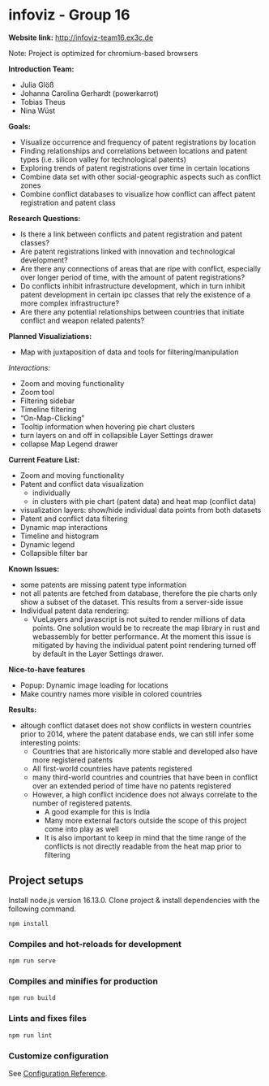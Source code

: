 # infoviz - Group 16

**Website link:**
http://infoviz-team16.ex3c.de

Note: Project is optimized for chromium-based browsers

**Introduction Team:**

- Julia Glöß 
- Johanna Carolina Gerhardt (powerkarrot)
- Tobias Theus
- Nina Wüst

**Goals:**

- Visualize occurrence and frequency of patent registrations by location
- Finding relationships and correlations between locations and patent types (i.e. silicon valley for technological patents) 
- Exploring trends of patent registrations over time in certain locations
- Combine data set with other social-geographic aspects such as conflict zones
- Combine conflict databases to visualize how conflict can affect patent registration and patent class

**Research Questions:**

- Is there a link between conflicts and patent registration and patent classes?
- Are patent registrations linked with innovation and technological development?
- Are there any connections of areas that are ripe with conflict, especially over longer period of time, with the amount of patent registrations?
- Do conflicts inhibit infrastructure development, which in turn inhibit patent development in certain ipc classes that rely the existence of a more complex infrastructure?
- Are there any potential relationships between countries that initiate conflict and weapon related patents?

**Planned Visualiziations:**
- Map with  juxtaposition of data and tools for filtering/manipulation

_Interactions:_
- Zoom and moving functionality
- Zoom tool
- Filtering sidebar
- Timeline filtering
- “On-Map-Clicking”
- Tooltip information when hovering pie chart clusters
- turn layers on and off in collapsible  Layer Settings drawer
- collapse Map Legend drawer

**Current Feature List:**
- Zoom and moving functionality
- Patent and conflict data visualization
  - individually
  - in clusters with pie chart (patent data) and heat map (conflict data)
- visualization layers: show/hide individual data points from both datasets
- Patent and conflict data filtering
- Dynamic map interactions
- Timeline and histogram
- Dynamic legend
- Collapsible filter bar

**Known Issues:**
- some patents are missing patent type information
- not all patents are fetched from database, therefore the pie charts only show a subset of the dataset. This results from a server-side issue
- Individual patent data rendering:
  - VueLayers and javascript is not suited to render millions of data points. One solution would be to recreate the map library in rust and webassembly for better performance.
  At the moment this issue is mitigated by having the individual patent point rendering turned off by default in the Layer Settings drawer.

**Nice-to-have features**
- Popup: Dynamic image loading for locations
- Make country names more visible in colored countries

**Results:**
- altough conflict dataset does not show conflicts in western countries prior to 2014, where the patent database ends, we can still infer some interesting points:
  - Countries that are historically more stable and developed also have more registered patents
  - All first-world countries have patents registered
  - many third-world countries and countries that have been in conflict over an extended period of time have no patents registered
  - However, a high conflict incidence does not always correlate to the number of registered patents. 
    - A good example for this is India
    - Many more external factors outside the scope of this project come into play as well
    - It is also important to keep in mind that the time range of the conflicts is not directly readable from the heat map prior to filtering

## Project setups

Install node.js version 16.13.0. Clone project & install dependencies with the following command.

```
npm install
```

### Compiles and hot-reloads for development
```
npm run serve
```

### Compiles and minifies for production
```
npm run build
```

### Lints and fixes files
```
npm run lint
```

### Customize configuration
See [Configuration Reference](https://cli.vuejs.org/config/).
